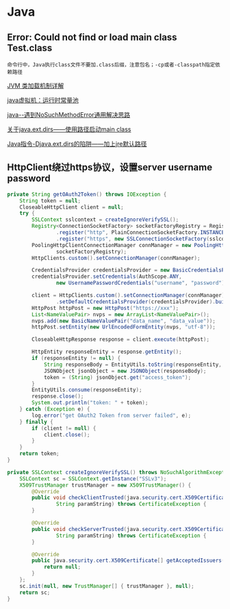 # Java

## Error: Could not find or load main class Test.class
    命令行中，Java执行class文件不要加.class后缀，注意包名；-cp或者-classpath指定依赖路径

[JVM 类加载机制详解](http://www.importnew.com/25295.html)

[java虚拟机：运行时常量池](https://www.cnblogs.com/xiaotian15/p/6971353.html)

[java--遇到NoSuchMethodError通用解决思路](https://www.cnblogs.com/xiaoMzjm/p/4566672.html)

[关于java.ext.dirs——使用路径启动main class](https://blog.csdn.net/scugxl/article/details/43240991)

[Java指令-Djava.ext.dirs的陷阱——加上jre默认路径](https://blog.csdn.net/cyony/article/details/74375251)

## HttpClient绕过https协议，设置server username password

```Java
private String getOAuth2Token() throws IOException {
    String token = null;
    CloseableHttpClient client = null;
    try {
        SSLContext sslcontext = createIgnoreVerifySSL();
        Registry<ConnectionSocketFactory> socketFactoryRegistry = RegistryBuilder.<ConnectionSocketFactory>create()
                .register("http", PlainConnectionSocketFactory.INSTANCE)
                .register("https", new SSLConnectionSocketFactory(sslcontext)).build();
        PoolingHttpClientConnectionManager connManager = new PoolingHttpClientConnectionManager(
                socketFactoryRegistry);
        HttpClients.custom().setConnectionManager(connManager);

        CredentialsProvider credentialsProvider = new BasicCredentialsProvider();
        credentialsProvider.setCredentials(AuthScope.ANY,
                new UsernamePasswordCredentials("username", "password"));

        client = HttpClients.custom().setConnectionManager(connManager)
                .setDefaultCredentialsProvider(credentialsProvider).build();
        HttpPost httpPost = new HttpPost("https://xxx");
        List<NameValuePair> nvps = new ArrayList<NameValuePair>();
        nvps.add(new BasicNameValuePair("data_name", "data_value"));
        httpPost.setEntity(new UrlEncodedFormEntity(nvps, "utf-8"));

        CloseableHttpResponse response = client.execute(httpPost);

        HttpEntity responseEntity = response.getEntity();
        if (responseEntity != null) {
            String responseBody = EntityUtils.toString(responseEntity, "UTF-8");
            JSONObject jsonObject = new JSONObject(responseBody);
            token = (String) jsonObject.get("access_token");
        }
        EntityUtils.consume(responseEntity);
        response.close();
        System.out.println("token: " + token);
    } catch (Exception e) {
        log.error("get OAuth2 Token from server failed", e);
    } finally {
        if (client != null) {
            client.close();
        }
    }
    return token;
}

private SSLContext createIgnoreVerifySSL() throws NoSuchAlgorithmException, KeyManagementException {
    SSLContext sc = SSLContext.getInstance("SSLv3");
    X509TrustManager trustManager = new X509TrustManager() {
        @Override
        public void checkClientTrusted(java.security.cert.X509Certificate[] paramArrayOfX509Certificate,
                String paramString) throws CertificateException {
        }

        @Override
        public void checkServerTrusted(java.security.cert.X509Certificate[] paramArrayOfX509Certificate,
                String paramString) throws CertificateException {
        }

        @Override
        public java.security.cert.X509Certificate[] getAcceptedIssuers() {
            return null;
        }
    };
    sc.init(null, new TrustManager[] { trustManager }, null);
    return sc;
}
```
